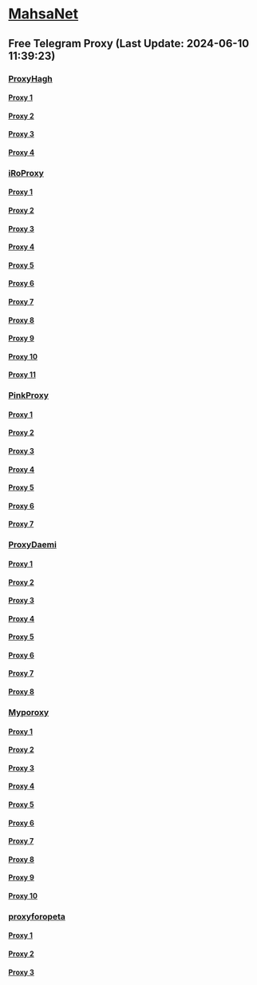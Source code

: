 
# [MahsaNet](https://t.me/mahsa_net)
## Free Telegram Proxy (Last Update: 2024-06-10 11:39:23)
### [ProxyHagh](https://t.me/ProxyHagh)
#### [Proxy 1](tg://proxy?server=newmcill.com.iranzell.co.uk.do_yo.want_to.clash_with.this.microsoft.com.there_is_no.place_nano.localhost.bing.com.count_with_me.cyou.com.now_sudo.rm_rf.ddns.net.we_are_here.again_to_fight.with_everyone.i_am.the_internet.special_wayairancell.emirblog.com.&port=798&secret=7HQighJPBNMYVRNB6tdkVw)
#### [Proxy 2](tg://proxy?server=newmcill.com.iranzell.co.uk.do_yo.want_to.clash_with.this.microsoft.com.there_is_no.place_nano.localhost.bing.com.count_with_me.cyou.com.now_sudo.rm_rf.ddns.net.we_are_here.again_to_fight.with_everyone.i_am.the_internet.special_wayairancell.emirblog.com.&port=798&secret=7HQighJPBNMYVRNB6tdkVw)
#### [Proxy 3](tg://proxy?server=newmcill.com.iranzell.co.uk.do_yo.want_to.clash_with.this.microsoft.com.there_is_no.place_nano.localhost.bing.com.count_with_me.cyou.com.now_sudo.rm_rf.ddns.net.we_are_here.again_to_fight.with_everyone.i_am.the_internet.special_wayairancell.emirblog.com.&port=798&secret=7HQighJPBNMYVRNB6tdkVw)
#### [Proxy 4](tg://proxy?server=newmcill.com.iranzell.co.uk.do_yo.want_to.clash_with.this.microsoft.com.there_is_no.place_nano.localhost.bing.com.count_with_me.cyou.com.now_sudo.rm_rf.ddns.net.we_are_here.again_to_fight.with_everyone.i_am.the_internet.special_wayairancell.emirblog.com.&port=798&secret=7HQighJPBNMYVRNB6tdkVw)
### [iRoProxy](https://t.me/iRoProxy)
#### [Proxy 1](tg://proxy?server=103.69.224.161&port=6&secret=7HQighJPBNMYVRNB6tdkVw)
#### [Proxy 2](tg://proxy?server=103.69.224.181&port=6&secret=7HQighJPBNMYVRNB6tdkVw)
#### [Proxy 3](tg://proxy?server=103.69.224.141&port=6&secret=7HQighJPBNMYVRNB6tdkVw)
#### [Proxy 4](tg://proxy?server=103.69.224.161&port=6&secret=7HQighJPBNMYVRNB6tdkVw)
#### [Proxy 5](tg://proxy?server=103.69.224.181&port=6&secret=7HQighJPBNMYVRNB6tdkVw)
#### [Proxy 6](tg://proxy?server=103.69.224.141&port=6&secret=7HQighJPBNMYVRNB6tdkVw)
#### [Proxy 7](tg://proxy?server=103.69.224.121&port=6&secret=7HQighJPBNMYVRNB6tdkVw)
#### [Proxy 8](tg://proxy?server=103.69.224.241&port=6&secret=7HQighJPBNMYVRNB6tdkVw)
#### [Proxy 9](tg://proxy?server=103.69.224.174&port=666&secret=7HQighJPBNMYVRNB6tdkVw)
#### [Proxy 10](tg://proxy?server=103.69.224.134&port=666&secret=7HQighJPBNMYVRNB6tdkVw)
#### [Proxy 11](tg://proxy?server=103.69.224.114&port=666&secret=7HQighJPBNMYVRNB6tdkVw)
### [PinkProxy](https://t.me/PinkProxy)
#### [Proxy 1](tg://proxy?server=88.80.135.28&port=7643&secret=7HQighJPBNMYVRNB6tdkVw)
#### [Proxy 2](tg://proxy?server=185.115.161.241&port=43&secret=7HQighJPBNMYVRNB6tdkVw)
#### [Proxy 3](tg://proxy?server=185.115.161.197&port=8085&secret=7HQighJPBNMYVRNB6tdkVw)
#### [Proxy 4](tg://proxy?server=94.177.51.2&port=8443&secret=7HQighJPBNMYVRNB6tdkVw)
#### [Proxy 5](tg://proxy?server=88.80.135.210&port=777&secret=7HQighJPBNMYVRNB6tdkVw)
#### [Proxy 6](tg://proxy?server=88.80.135.158&port=777&secret=7HQighJPBNMYVRNB6tdkVw)
#### [Proxy 7](tg://proxy?server=185.115.161.120&port=68&secret=7HQighJPBNMYVRNB6tdkVw)
### [ProxyDaemi](https://t.me/ProxyDaemi)
#### [Proxy 1](tg://proxy?server=49.12.76.196&port=77&secret=7HQighJPBNMYVRNB6tdkVw)
#### [Proxy 2](tg://proxy?server=88.80.135.94&port=7643&secret=7HQighJPBNMYVRNB6tdkVw)
#### [Proxy 3](tg://proxy?server=newmcill.com.iranzell.co.uk.do_yo.want_to.clash_with.this.microsoft.com.there_is_no.place_nano.localhost.bing.com.count_with_me.cyou.com.now_sudo.rm_rf.ddns.net.we_are_here.again_to_fight.with_everyone.i_am.the_internet.special_wayairancell.emirblog.com.&port=798&secret=7HQighJPBNMYVRNB6tdkVw)
#### [Proxy 4](tg://proxy?server=195.201.32.156&port=7443&secret=7HQighJPBNMYVRNB6tdkVw)
#### [Proxy 5](tg://proxy?server=cloudflare.com.nokia.co.uk.do_you.want_to.clash_without.this.www.microsoft.com.there_is_no.place_like.localhost.www.bing.com.count_with_me.cyou.net.digikala.com.msn.com.bsi.ir.enamad.ir.now_sudo.again_to_fight.everyone.i_am.udp_internet.tcp-udp.co.uk.&port=3443&secret=FgMBAgABAAH8AwOG4kw63QPQ)
#### [Proxy 6](tg://proxy?server=188.245.35.219&port=7443&secret=7HQighJPBNMYVRNB6tdkVw)
#### [Proxy 7](tg://proxy?server=cloudflare.com.nukia.com.do_you.want_to.clash_without.this.www.microsoft.com.there_is_no.place_like.localhost.www.bing.com.count_with_me.cyou.net.digikala.com.msn.com.bsi.ir.enamad.ir.now_sudo.again_to_fight.everyone.i_am.order-bl1k-netconf.info.&port=7443&secret=FgMBAgABAAH8AwOG4kw63QBQ)
#### [Proxy 8](tg://proxy?server=5.75.249.177&port=8083&secret=7HQighJPBNMYVRNB6tdkVw)
### [Myporoxy](https://t.me/Myporoxy)
#### [Proxy 1](tg://proxy?server=Access.cloudflare.com.www.google.com.jockero.sbs&port=1919&secret=7HQighJPBNMYVRNB6tdkVw)
#### [Proxy 2](tg://proxy?server=Access.cloudflare.com.www.google.com.jockero.sbs&port=1919&secret=7HQighJPBNMYVRNB6tdkVw)
#### [Proxy 3](tg://proxy?server=One.Dash.cloudflare.com.www.play.google.com.avoxano.shop&port=1919&secret=7HQighJPBNMYVRNB6tdkVw)
#### [Proxy 4](tg://proxy?server=Access.cloudflare.com.www.google.com.jockero.sbs&port=1919&secret=7HQighJPBNMYVRNB6tdkVw)
#### [Proxy 5](tg://proxy?server=Access.cloudflare.com.www.google.com.jockero.sbs&port=1919&secret=7HQighJPBNMYVRNB6tdkVw)
#### [Proxy 6](tg://proxy?server=Access.cloudflare.com.www.google.com.jockero.sbs&port=1919&secret=7HQighJPBNMYVRNB6tdkVw)
#### [Proxy 7](tg://proxy?server=One.Dash.cloudflare.com.www.play.google.com.avoxano.shop&port=1919&secret=7HQighJPBNMYVRNB6tdkVw)
#### [Proxy 8](tg://proxy?server=Dash.Cloudflare.com.www.google.com.hercoll.pw&port=1919&secret=7HQighJPBNMYVRNB6tdkVw)
#### [Proxy 9](tg://proxy?server=Network.cloudflare.com.www.google.com.sorse-crack.homes&port=1919&secret=7HQighJPBNMYVRNB6tdkVw)
#### [Proxy 10](tg://proxy?server=Access.cloudflare.com.www.google.com.jockero.sbs&port=1919&secret=7HQighJPBNMYVRNB6tdkVw)
### [proxyforopeta](https://t.me/proxyforopeta)
#### [Proxy 1](tg://proxy?server=cloudflare.com.nukia.com.do_you.want_to.clash_without.this.www.microsoft.com.there_is_no.place_like.localhost.www.bing.com.count_with_me.cyou.net.digikala.com.msn.com.bsi.ir.enamad.ir.now_sudo.again_to_fight.everyone.i_am.order-bl1k-netconf.info.&port=7443&secret=FgMBAgABAAH8AwOG4kw63QBQ)
#### [Proxy 2](tg://proxy?server=188.245.35.219&port=7443&secret=7HQighJPBNMYVRNB6tdkVw)
#### [Proxy 3](tg://proxy?server=cloudflare.com.nokia.co.uk.do_you.want_to.clash_without.this.www.microsoft.com.there_is_no.place_like.localhost.www.bing.com.count_with_me.cyou.net.digikala.com.msn.com.bsi.ir.enamad.ir.now_sudo.again_to_fight.everyone.i_am.udp_internet.tcp-udp.co.uk.&port=3443&secret=FgMBAgABAAH8AwOG4kw63QPQ)

    